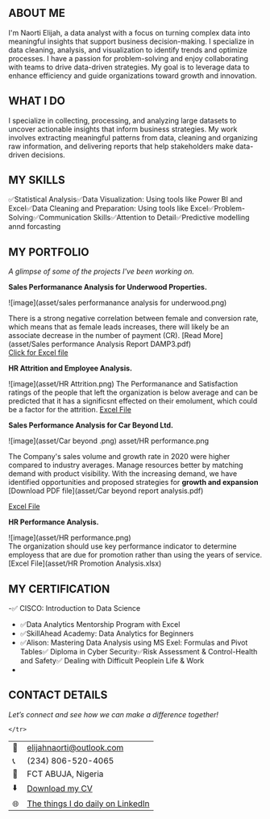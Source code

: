 <!--Section 1: Introduce your self-->
## ABOUT ME

I'm Naorti Elijah, a data analyst with a focus on turning complex data into meaningful insights that support business decision-making.
I specialize in data cleaning, analysis, and visualization to identify trends and optimize processes. I have a passion for problem-solving and enjoy collaborating with teams to drive data-driven strategies. My goal is to leverage data to enhance efficiency and guide organizations toward growth and innovation.

<!--Mention your top/relevant skills here - core and solf skills-->
## WHAT I DO

I specialize in collecting, processing, and analyzing large datasets to uncover actionable insights that inform business strategies. My work involves extracting meaningful patterns from data, cleaning and organizing raw information, and delivering reports that help stakeholders make data-driven decisions.

## MY SKILLS
✅Statistical Analysis✅Data Visualization: Using tools like Power BI and Excel✅Data Cleaning and Preparation: Using tools like Excel✅Problem-Solving✅Communication Skills✅Attention to Detail✅Predictive modelling annd forcasting

## MY PORTFOLIO 

*A glimpse of some of the projects I've been working on.*

**Sales Performanance Analysis for Underwood Properties.**

![image](asset/sales performanance analysis for underwood.png)

There is a strong negative correlation between female and conversion rate, which means that as female leads increases, there will likely be an associate decrease in the number of payment (CR). [Read More](asset/Sales performance Analysis Report DAMP3.pdf)   
[Click for Excel file](https://1drv.ms/x/c/6bda0c9ec1f0d1ce/EciKlGXj7QJDmzUf6BehA_wBUPwL6xTiqry0RBrRWKlPAg?e=14TVth)

**HR Attrition and Employee Analysis.**

![image](asset/HR Attrition.png)
The Performanance and Satisfaction ratings of the people that left the organization is below average and can be predicted that it has a significsnt effected on their emolument, which could be a factor for the attrition. [Excel File](https://1drv.ms/x/c/6bda0c9ec1f0d1ce/EaJvOrGf3DxFr6Y7N3VKysABnojgDicNaCnADGihVRVvDA?e=Gdo54U)


**Sales Performance Analysis for Car Beyond Ltd.**

![image](asset/Car beyond .png)  asset/HR performance.png

The Company's sales volume and growth rate in 2020 were higher compared to industry averages. Manage resources better by matching demand with product visibility. 
With the increasing demand, we have identified opportunities and proposed strategies for **growth and expansion** [Download PDF file](asset/Car beyond report analysis.pdf)

[Excel File](https://1drv.ms/x/c/6bda0c9ec1f0d1ce/EZOivSJJIg9Hp22KRKlzSgABx_rW942MMi2NjqUpFY6ZdQ?e=LrV0Y9)

**HR Performance Analysis.**

![image](asset/HR performance.png)  
The organization should use key performance indicator to determine employess that are due for promotion rather than using the years of service. [Excel File](asset/HR Promotion Analysis.xlsx)

## MY CERTIFICATION
-✅ CISCO: Introduction to Data Science
- ✅Data Analytics Mentorship Program with Excel
- ✅SkillAhead Academy: Data Analytics for Beginners
- ✅Alison: Mastering Data Analysis using MS Exel: Formulas and Pivot Tables✅ Diploma in Cyber Security✅Risk Assessment & Control-Health and Safety✅ Dealing with Difficult Peoplein Life & Work
- 
## CONTACT DETAILS

*Let’s connect and see how we can make a difference together!*
<table>
  <tbody>
    <tr>
      <td>📧</td>
      <td><a href="elijahnaorti@outlook.com">elijahnaorti@outlook.com</a></td>
    </tr>
    <tr>
      <td>📞</td>
      <td>(234) 806-520-4065</td>
    </tr>
    <tr>
      <td>📍</td>
      <td>FCT ABUJA, Nigeria</td> 
    </tr>
    <tr>
      <td>⬇️</td> 
      <td><a href="https://asset/ELIJAH NAORTI Data analysis CV1.pdf">Download my CV</a></td>
    </tr>
    <tr>
      <td>🌐</td>
      <td><a href="https://www.linkedin.com/in/naorti/">The things I do daily on LinkedIn</a></td>
    </tr>
    <tr>
      
    </tr>
  </tbody>
</table>
